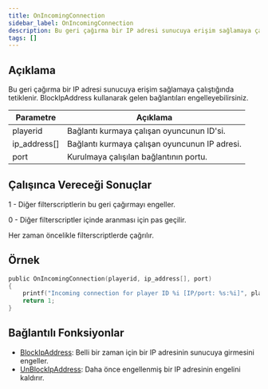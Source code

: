 ```yaml
---
title: OnIncomingConnection
sidebar_label: OnIncomingConnection
description: Bu geri çağırma bir IP adresi sunucuya erişim sağlamaya çalıştığında tetiklenir.
tags: []
---
```


## Açıklama

Bu geri çağırma bir IP adresi sunucuya erişim sağlamaya çalıştığında tetiklenir. BlockIpAddress kullanarak gelen bağlantıları engelleyebilirsiniz.

| Parametre        | Açıklama                                   |
| ------------ | --------------------------------------------- |
| playerid     | Bağlantı kurmaya çalışan oyuncunun ID'si.     |
| ip_address[] | Bağlantı kurmaya çalışan oyuncunun IP adresi. |
| port         | Kurulmaya çalışılan bağlantının portu.        |

## Çalışınca Vereceği Sonuçlar

1 - Diğer filterscriptlerin bu geri çağırmayı engeller.

0 - Diğer filterscriptler içinde aranması için pas geçilir.

Her zaman öncelikle filterscriptlerde çağrılır.

## Örnek

```c
public OnIncomingConnection(playerid, ip_address[], port)
{
    printf("Incoming connection for player ID %i [IP/port: %s:%i]", playerid, ip_address, port);
    return 1;
}
```

## Bağlantılı Fonksiyonlar

- [BlockIpAddress](../functions/BlockIpAddress): Belli bir zaman için bir IP adresinin sunucuya girmesini engeller.
- [UnBlockIpAddress](../functions/UnBlockIpAddress): Daha önce engellenmiş bir IP adresinin engelini kaldırır.
